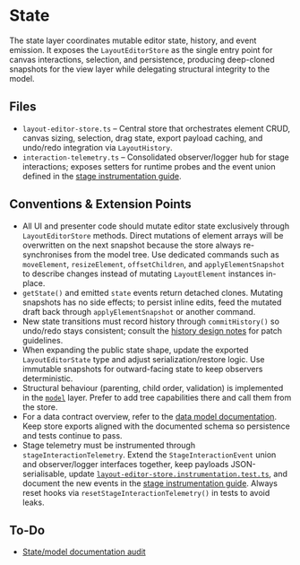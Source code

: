 # State

The state layer coordinates mutable editor state, history, and event emission. It exposes the `LayoutEditorStore` as the single entry point for canvas interactions, selection, and persistence, producing deep-cloned snapshots for the view layer while delegating structural integrity to the model.

## Files

- `layout-editor-store.ts` – Central store that orchestrates element CRUD, canvas sizing, selection, drag state, export payload caching, and undo/redo integration via `LayoutHistory`.
- `interaction-telemetry.ts` – Consolidated observer/logger hub for stage interactions; exposes setters for runtime probes and the event union defined in the [stage instrumentation guide](../../docs/stage-instrumentation.md).

## Conventions & Extension Points

- All UI and presenter code should mutate editor state exclusively through `LayoutEditorStore` methods. Direct mutations of element arrays will be overwritten on the next snapshot because the store always re-synchronises from the model tree. Use dedicated commands such as `moveElement`, `resizeElement`, `offsetChildren`, and `applyElementSnapshot` to describe changes instead of mutating `LayoutElement` instances in-place.
- `getState()` and emitted `state` events return detached clones. Mutating snapshots has no side effects; to persist inline edits, feed the mutated draft back through `applyElementSnapshot` or another command.
- New state transitions must record history through `commitHistory()` so undo/redo stays consistent; consult the [history design notes](../../docs/history-design.md) for patch guidelines.
- When expanding the public state shape, update the exported `LayoutEditorState` type and adjust serialization/restore logic. Use immutable snapshots for outward-facing state to keep observers deterministic.
- Structural behaviour (parenting, child order, validation) is implemented in the [`model`](../model/README.md) layer. Prefer to add tree capabilities there and call them from the store.
- For a data contract overview, refer to the [data model documentation](../../docs/data-model-overview.md). Keep store exports aligned with the documented schema so persistence and tests continue to pass.
- Stage telemetry must be instrumented through `stageInteractionTelemetry`. Extend the `StageInteractionEvent` union and observer/logger interfaces together, keep payloads JSON-serialisable, update [`layout-editor-store.instrumentation.test.ts`](../../tests/layout-editor-store.instrumentation.test.ts), and document the new events in the [stage instrumentation guide](../../docs/stage-instrumentation.md). Always reset hooks via `resetStageInteractionTelemetry()` in tests to avoid leaks.

## To-Do

- [State/model documentation audit](../../../todo/state-model-doc-audit.md)

